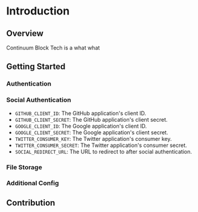 # Introduction

## Overview

Continuum Block Tech is a what what 

## Getting Started

### Authentication

### Social Authentication

- `GITHUB_CLIENT_ID`: The GitHub application's client ID.
- `GITHUB_CLIENT_SECRET`: The GitHub application's client secret.
- `GOOGLE_CLIENT_ID`: The Google application's client ID.
- `GOOGLE_CLIENT_SECRET`: The Google application's client secret.
- `TWITTER_CONSUMER_KEY`: The Twitter application's consumer key.
- `TWITTER_CONSUMER_SECRET`: The Twitter application's consumer secret.
- `SOCIAL_REDIRECT_URL`: The URL to redirect to after social authentication.

### File Storage

### Additional Config



## Contribution

